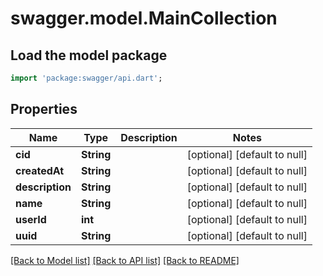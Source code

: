 # swagger.model.MainCollection

## Load the model package
```dart
import 'package:swagger/api.dart';
```

## Properties
Name | Type | Description | Notes
------------ | ------------- | ------------- | -------------
**cid** | **String** |  | [optional] [default to null]
**createdAt** | **String** |  | [optional] [default to null]
**description** | **String** |  | [optional] [default to null]
**name** | **String** |  | [optional] [default to null]
**userId** | **int** |  | [optional] [default to null]
**uuid** | **String** |  | [optional] [default to null]

[[Back to Model list]](../README.md#documentation-for-models) [[Back to API list]](../README.md#documentation-for-api-endpoints) [[Back to README]](../README.md)

